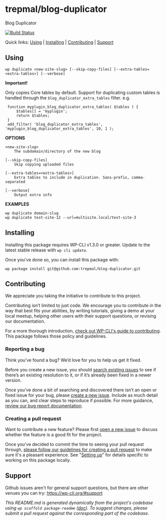 trepmal/blog-duplicator
=======================

Blog Duplicator

[![Build Status](https://api.travis-ci.org/trepmal/blog-duplicator.svg?branch=master&status=unknown)](https://travis-ci.org/github/trepmal/blog-duplicator)

Quick links: [Using](#using) | [Installing](#installing) | [Contributing](#contributing) | [Support](#support)

## Using

~~~
wp duplicate <new-site-slug> [--skip-copy-files] [--extra-tables=<extra-tables>] [--verbose]
~~~

**Important!**

Only copies Core tables by default. Support for duplicating custom tables
is handled through the `blog_duplicator_extra_tables` filter. e.g.

     function myplugin_blog_duplicator_extra_tables( $tables ) {
         $tables[] = 'myplugin';
         return $tables;
     }
     add_filter( 'blog_duplicator_extra_tables', 'myplugin_blog_duplicator_extra_tables', 10, 1 );

**OPTIONS**

	<new-site-slug>
		The subdomain/directory of the new blog

	[--skip-copy-files]
		Skip copying uploaded files

	[--extra-tables=<extra-tables>]
		Extra tables to include in duplication. Sans-prefix, comma-separated

	[--verbose]
		Output extra info

**EXAMPLES**

    wp duplicate domain-slug
    wp duplicate test-site-12 --url=multisite.local/test-site-3

## Installing

Installing this package requires WP-CLI v1.3.0 or greater. Update to the latest stable release with `wp cli update`.

Once you've done so, you can install this package with:

    wp package install git@github.com:trepmal/blog-duplicator.git

## Contributing

We appreciate you taking the initiative to contribute to this project.

Contributing isn’t limited to just code. We encourage you to contribute in the way that best fits your abilities, by writing tutorials, giving a demo at your local meetup, helping other users with their support questions, or revising our documentation.

For a more thorough introduction, [check out WP-CLI's guide to contributing](https://make.wordpress.org/cli/handbook/contributing/). This package follows those policy and guidelines.

### Reporting a bug

Think you’ve found a bug? We’d love for you to help us get it fixed.

Before you create a new issue, you should [search existing issues](https://github.com/trepmal/blog-duplicator/issues?q=label%3Abug%20) to see if there’s an existing resolution to it, or if it’s already been fixed in a newer version.

Once you’ve done a bit of searching and discovered there isn’t an open or fixed issue for your bug, please [create a new issue](https://github.com/trepmal/blog-duplicator/issues/new). Include as much detail as you can, and clear steps to reproduce if possible. For more guidance, [review our bug report documentation](https://make.wordpress.org/cli/handbook/bug-reports/).

### Creating a pull request

Want to contribute a new feature? Please first [open a new issue](https://github.com/trepmal/blog-duplicator/issues/new) to discuss whether the feature is a good fit for the project.

Once you've decided to commit the time to seeing your pull request through, [please follow our guidelines for creating a pull request](https://make.wordpress.org/cli/handbook/pull-requests/) to make sure it's a pleasant experience. See "[Setting up](https://make.wordpress.org/cli/handbook/pull-requests/#setting-up)" for details specific to working on this package locally.

## Support

Github issues aren't for general support questions, but there are other venues you can try: https://wp-cli.org/#support


*This README.md is generated dynamically from the project's codebase using `wp scaffold package-readme` ([doc](https://github.com/wp-cli/scaffold-package-command#wp-scaffold-package-readme)). To suggest changes, please submit a pull request against the corresponding part of the codebase.*
